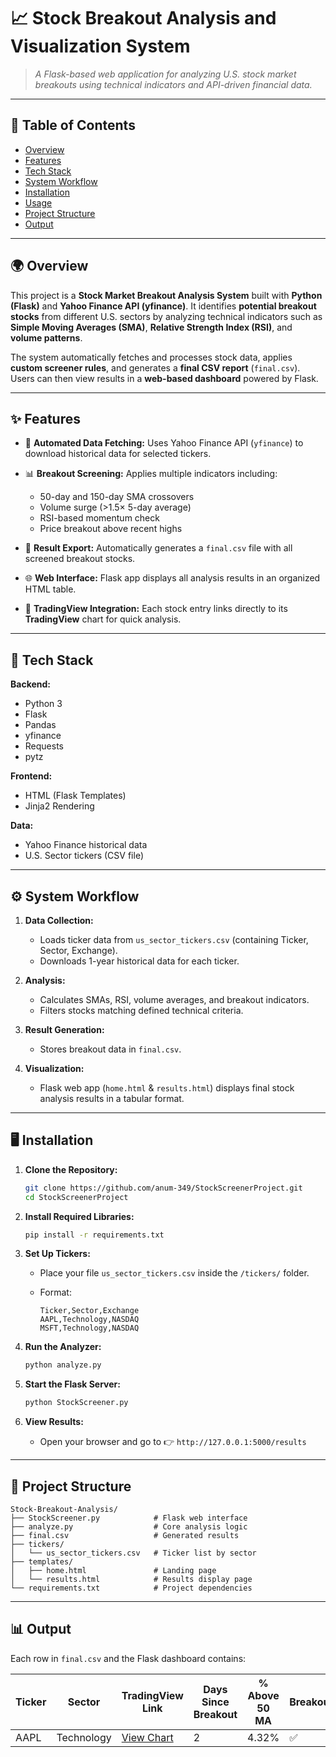 # 📈 Stock Breakout Analysis and Visualization System

> *A Flask-based web application for analyzing U.S. stock market breakouts using technical indicators and API-driven financial data.*

---

## 🧭 Table of Contents

* [Overview](#overview)
* [Features](#features)
* [Tech Stack](#tech-stack)
* [System Workflow](#system-workflow)
* [Installation](#installation)
* [Usage](#usage)
* [Project Structure](#project-structure)
* [Output](#output)

---

## 🌍 Overview

This project is a **Stock Market Breakout Analysis System** built with **Python (Flask)** and **Yahoo Finance API (yfinance)**.
It identifies **potential breakout stocks** from different U.S. sectors by analyzing technical indicators such as **Simple Moving Averages (SMA)**, **Relative Strength Index (RSI)**, and **volume patterns**.

The system automatically fetches and processes stock data, applies **custom screener rules**, and generates a **final CSV report** (`final.csv`).
Users can then view results in a **web-based dashboard** powered by Flask.

---

## ✨ Features

* 🧾 **Automated Data Fetching:** Uses Yahoo Finance API (`yfinance`) to download historical data for selected tickers.
* 📊 **Breakout Screening:** Applies multiple indicators including:

  * 50-day and 150-day SMA crossovers
  * Volume surge (>1.5× 5-day average)
  * RSI-based momentum check
  * Price breakout above recent highs
* 💾 **Result Export:** Automatically generates a `final.csv` file with all screened breakout stocks.
* 🌐 **Web Interface:** Flask app displays all analysis results in an organized HTML table.
* 🔗 **TradingView Integration:** Each stock entry links directly to its **TradingView** chart for quick analysis.

---

## 🧰 Tech Stack

**Backend:**

* Python 3
* Flask
* Pandas
* yfinance
* Requests
* pytz

**Frontend:**

* HTML (Flask Templates)
* Jinja2 Rendering

**Data:**

* Yahoo Finance historical data
* U.S. Sector tickers (CSV file)

---

## ⚙️ System Workflow

1. **Data Collection:**

   * Loads ticker data from `us_sector_tickers.csv` (containing Ticker, Sector, Exchange).
   * Downloads 1-year historical data for each ticker.

2. **Analysis:**

   * Calculates SMAs, RSI, volume averages, and breakout indicators.
   * Filters stocks matching defined technical criteria.

3. **Result Generation:**

   * Stores breakout data in `final.csv`.

4. **Visualization:**

   * Flask web app (`home.html` & `results.html`) displays final stock analysis results in a tabular format.

---

## 🖥️ Installation

1. **Clone the Repository:**

   ```bash
   git clone https://github.com/anum-349/StockScreenerProject.git
   cd StockScreenerProject
   ```

2. **Install Required Libraries:**

   ```bash
   pip install -r requirements.txt
   ```

3. **Set Up Tickers:**

   * Place your file `us_sector_tickers.csv` inside the `/tickers/` folder.
   * Format:

     ```csv
     Ticker,Sector,Exchange
     AAPL,Technology,NASDAQ
     MSFT,Technology,NASDAQ
     ```

4. **Run the Analyzer:**

   ```bash
   python analyze.py
   ```

5. **Start the Flask Server:**

   ```bash
   python StockScreener.py
   ```

6. **View Results:**

   * Open your browser and go to 👉 `http://127.0.0.1:5000/results`

---

## 📁 Project Structure

```
Stock-Breakout-Analysis/
├── StockScreener.py            # Flask web interface
├── analyze.py                  # Core analysis logic
├── final.csv                   # Generated results
├── tickers/
│   └── us_sector_tickers.csv   # Ticker list by sector
├── templates/
│   ├── home.html               # Landing page
│   └── results.html            # Results display page
└── requirements.txt            # Project dependencies
```

---

## 📊 Output

Each row in `final.csv` and the Flask dashboard contains:

| Ticker | Sector     | TradingView Link                                                      | Days Since Breakout | % Above 50 MA | Breakout | Score |
| ------ | ---------- | --------------------------------------------------------------------- | ------------------- | ------------- | -------- | ----- |
| AAPL   | Technology | [View Chart](https://www.tradingview.com/chart/?symbol=NASDAQ%3AAAPL) | 2                   | 4.32%         | ✅        | 100   |
